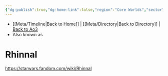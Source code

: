 ```yaml
---
{"dg-publish":true,"dg-home-link":false,"region":"Core Worlds","sector":"Darpa","system":"Rhinnal","grid":"L-9","tags":["unfinished","core","darpa","perlemian","planet","map"],"permalink":"/navigational/rhinnal/","dgHomeLink":false,"dgPassFrontmatter":true}
---
```


- [[Meta/Timeline\|Back to Home]] | [[Meta/Directory\|Back to Directory]] | [Back to Ao3](https://archiveofourown.org/works/19334440/chapters/45992584)
- Also known as 

# Rhinnal



https://starwars.fandom.com/wiki/Rhinnal